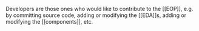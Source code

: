Developers are those ones who would like to contribute to the [[EOP]], e.g. by committing source code, adding or modifying the [[EDA]]s, adding or modifying the [[components]], etc.